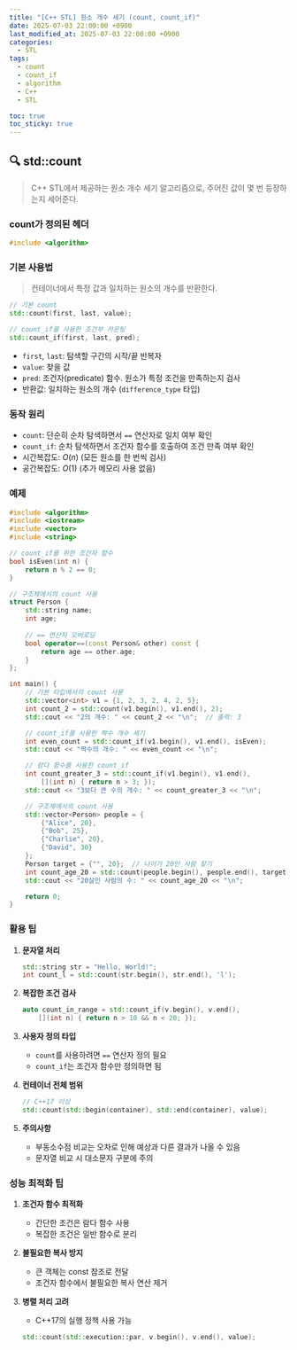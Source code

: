 ```yaml
---
title: "[C++ STL] 원소 개수 세기 (count, count_if)"
date: 2025-07-03 22:00:00 +0900
last_modified_at: 2025-07-03 22:00:00 +0900
categories:
  - STL
tags:
  - count
  - count_if
  - algorithm
  - C++
  - STL

toc: true
toc_sticky: true
---
```


## 🔍 std::count

> C++ STL에서 제공하는 원소 개수 세기 알고리즘으로, 주어진 값이 몇 번 등장하는지 세어준다.

### count가 정의된 헤더

```cpp
#include <algorithm>
```

### 기본 사용법

> 컨테이너에서 특정 값과 일치하는 원소의 개수를 반환한다.

```cpp
// 기본 count
std::count(first, last, value);

// count_if를 사용한 조건부 카운팅
std::count_if(first, last, pred);
```

- `first`, `last`: 탐색할 구간의 시작/끝 반복자
- `value`: 찾을 값
- `pred`: 조건자(predicate) 함수. 원소가 특정 조건을 만족하는지 검사
- 반환값: 일치하는 원소의 개수 (`difference_type` 타입)

### 동작 원리

- `count`: 단순히 순차 탐색하면서 `==` 연산자로 일치 여부 확인
- `count_if`: 순차 탐색하면서 조건자 함수를 호출하여 조건 만족 여부 확인
- 시간복잡도: $O(n)$ (모든 원소를 한 번씩 검사)
- 공간복잡도: $O(1)$ (추가 메모리 사용 없음)

### 예제

```cpp
#include <algorithm>
#include <iostream>
#include <vector>
#include <string>

// count_if를 위한 조건자 함수
bool isEven(int n) {
    return n % 2 == 0;
}

// 구조체에서의 count 사용
struct Person {
    std::string name;
    int age;
    
    // == 연산자 오버로딩
    bool operator==(const Person& other) const {
        return age == other.age;
    }
};

int main() {
    // 기본 타입에서의 count 사용
    std::vector<int> v1 = {1, 2, 3, 2, 4, 2, 5};
    int count_2 = std::count(v1.begin(), v1.end(), 2);
    std::cout << "2의 개수: " << count_2 << "\n";  // 출력: 3

    // count_if를 사용한 짝수 개수 세기
    int even_count = std::count_if(v1.begin(), v1.end(), isEven);
    std::cout << "짝수의 개수: " << even_count << "\n";

    // 람다 함수를 사용한 count_if
    int count_greater_3 = std::count_if(v1.begin(), v1.end(), 
        [](int n) { return n > 3; });
    std::cout << "3보다 큰 수의 개수: " << count_greater_3 << "\n";

    // 구조체에서의 count 사용
    std::vector<Person> people = {
        {"Alice", 20},
        {"Bob", 25},
        {"Charlie", 20},
        {"David", 30}
    };
    Person target = {"", 20};  // 나이가 20인 사람 찾기
    int count_age_20 = std::count(people.begin(), people.end(), target);
    std::cout << "20살인 사람의 수: " << count_age_20 << "\n";

    return 0;
}
```

### 활용 팁

1. **문자열 처리**
   ```cpp
   std::string str = "Hello, World!";
   int count_l = std::count(str.begin(), str.end(), 'l');
   ```

2. **복잡한 조건 검사**
   ```cpp
   auto count_in_range = std::count_if(v.begin(), v.end(),
       [](int n) { return n > 10 && n < 20; });
   ```

3. **사용자 정의 타입**
   - `count`를 사용하려면 `==` 연산자 정의 필요
   - `count_if`는 조건자 함수만 정의하면 됨

4. **컨테이너 전체 범위**
   ```cpp
   // C++17 이상
   std::count(std::begin(container), std::end(container), value);
   ```

5. **주의사항**
   - 부동소수점 비교는 오차로 인해 예상과 다른 결과가 나올 수 있음
   - 문자열 비교 시 대소문자 구분에 주의

### 성능 최적화 팁

1. **조건자 함수 최적화**
   - 간단한 조건은 람다 함수 사용
   - 복잡한 조건은 일반 함수로 분리

2. **불필요한 복사 방지**
   - 큰 객체는 const 참조로 전달
   - 조건자 함수에서 불필요한 복사 연산 제거

3. **병렬 처리 고려**
   - C++17의 실행 정책 사용 가능
   ```cpp
   std::count(std::execution::par, v.begin(), v.end(), value);
   ```
